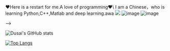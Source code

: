 <!--
<!--**伟大的无产阶级共产主义者** Communists-->
❤Here is a restart for me.A love of programming❤\\
I am a Chinese，who is learning Python,C++,Matlab and deep learning.awa
![](https://img.shields.io/badge/python-3.9-orange?style=for-the-badge&logo=python&logoColor=orange)
![image](https://github.com/zzzsakura/zzzsakura/assets/147756443/c6469770-52ce-4d4b-8b76-4b388787c24a)
![image](https://github.com/zzzsakura/zzzsakura/assets/147756443/f05daef2-c4b3-45f7-9fc4-b2d7be839c8d)

-->

![Dusai's GitHub stats](https://github-readme-stats.vercel.app/api?username=zzzsakura&show_icons=true&theme=radical)

[![Top Langs](https://github-readme-stats.vercel.app/api/top-langs/?username=zzzsakura&layout=compact)](https://github.com/anuraghazra/github-readme-stats)

<!--START_SECTION:waka-->
<!--END_SECTION:waka-->
